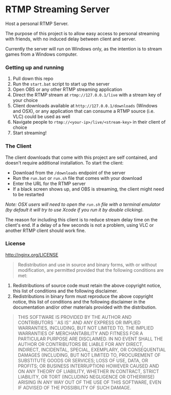 # RTMP Streaming Server

Host a personal RTMP Server.

The purpose of this project is to allow easy access to personal streaming with friends, with no induced delay between client and server.

Currently the server will run on Windows only, as the intention is to stream games from a Windows computer.

### Getting up and running

1. Pull down this repo
2. Run the `start.bat` script to start up the server
3. Open OBS or any other RTMP streaming application
4. Direct the RTMP stream at `rtmp://127.0.0.1/live` with a stream key of your choice
5. Client downloads available at `http://127.0.0.1/downloads` (Windows and OSX), or any application that can consume a RTMP source (i.e. VLC) could be used as well
6. Navigate people to `rtmp://<your-ip>/live/<stream-key>` in their client of choice
7. Start streaming!

### The Client

The client downloads that come with this project are self contained, and doesn't require additional installation. To start the client:

* Download from the `/downloads` endpoint of the server
* Run the `run.bat` or `run.sh` file that comes with your download
* Enter the URL for the RTMP server
* If a black screen shows up, and OBS is streaming, the client might need to be restarted

*Note: OSX users will need to open the `run.sh` file with a terminal emulator (by default it will try to use Xcode if you run it by double clicking).*

The reason for including this client is to reduce stream delay time on the client's end. If a delay of a few seconds is not a problem, using VLC or another RTMP client should work fine.

### License

http://nginx.org/LICENSE

> Redistribution and use in source and binary forms, with or without
modification, are permitted provided that the following conditions
are met:
1. Redistributions of source code must retain the above copyright
   notice, this list of conditions and the following disclaimer.
2. Redistributions in binary form must reproduce the above copyright
   notice, this list of conditions and the following disclaimer in the
   documentation and/or other materials provided with the distribution.

> THIS SOFTWARE IS PROVIDED BY THE AUTHOR AND CONTRIBUTORS ``AS IS'' AND
ANY EXPRESS OR IMPLIED WARRANTIES, INCLUDING, BUT NOT LIMITED TO, THE
IMPLIED WARRANTIES OF MERCHANTABILITY AND FITNESS FOR A PARTICULAR PURPOSE
ARE DISCLAIMED.  IN NO EVENT SHALL THE AUTHOR OR CONTRIBUTORS BE LIABLE
FOR ANY DIRECT, INDIRECT, INCIDENTAL, SPECIAL, EXEMPLARY, OR CONSEQUENTIAL
DAMAGES (INCLUDING, BUT NOT LIMITED TO, PROCUREMENT OF SUBSTITUTE GOODS
OR SERVICES; LOSS OF USE, DATA, OR PROFITS; OR BUSINESS INTERRUPTION)
HOWEVER CAUSED AND ON ANY THEORY OF LIABILITY, WHETHER IN CONTRACT, STRICT
LIABILITY, OR TORT (INCLUDING NEGLIGENCE OR OTHERWISE) ARISING IN ANY WAY
OUT OF THE USE OF THIS SOFTWARE, EVEN IF ADVISED OF THE POSSIBILITY OF
SUCH DAMAGE.
